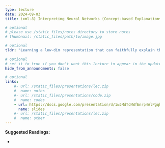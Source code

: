 ```yaml
---
type: lecture
date: 2024-09-03
title: (xml-8) Interpreting Neural Networks (Concept-based Explanations)

# optional
# please use /static_files/notes directory to store notes
# thumbnail: /static_files/path/to/image.jpg

# optional
tldr: "Learning a low-dim representation that can faithfully explain the downstream task of the DNN"
  
# optional
# set it to true if you don't want this lecture to appear in the updates section
hide_from_announcments: false

# optional
links: 
    #- url: /static_files/presentations/lec.zip
    #  name: notes
    #- url: /static_files/presentations/code.zip
    #  name: codes
    - url: https://docs.google.com/presentation/d/1wJMdTcNWfEnrp4AlPgqkGSeyFUSBopV_fiUZ5W_cHLk/edit?usp=sharing
      name: slides
    #- url: /static_files/presentations/lec.zip
    #  name: other
---
```


**Suggested Readings:**
- []()
